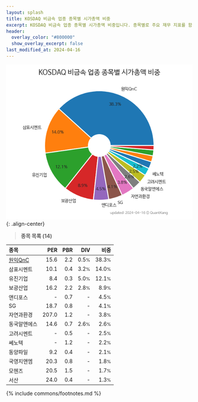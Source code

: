 ```yaml
---
layout: splash
title: KOSDAQ 비금속 업종 종목별 시가총액 비중
excerpt: KOSDAQ 비금속 업종 종목별 시가총액 비중입니다. 종목별로 주요 재무 지표를 함께 표시합니다.
header:
  overlay_color: "#800000"
  show_overlay_excerpt: false
last_modified_at: 2024-04-16
---
```



![KOSDAQ 비금속 업종 종목별 시가총액 비중](/stats/sector/images/kosdaq_업종_비금속_종목.png){: .align-center}


> **종목 목록 (14)**<a id="list"></a>

| **종목** | **PER** | **PBR** | **DIV** | **비중** |
| :------- | ------: | ------: | ------: | -------: |
| [원익QnC](/074600/) | 15.6 | 2.2 | 0.5<small>%</small> | 38.3<small>%</small> |
| 삼표시멘트 | 10.1 | 0.4 | 3.2<small>%</small> | 14.0<small>%</small> |
| 유진기업 | 8.4 | 0.3 | 5.0<small>%</small> | 12.1<small>%</small> |
| 보광산업 | 16.2 | 2.2 | 2.8<small>%</small> | 8.9<small>%</small> |
| 앤디포스 | - | 0.7 | - | 4.5<small>%</small> |
| SG | 18.7 | 0.8 | - | 4.1<small>%</small> |
| 자연과환경 | 207.0 | 1.2 | - | 3.8<small>%</small> |
| 동국알앤에스 | 14.6 | 0.7 | 2.6<small>%</small> | 2.6<small>%</small> |
| 고려시멘트 | - | 0.5 | - | 2.5<small>%</small> |
| 쎄노텍 | - | 1.2 | - | 2.2<small>%</small> |
| 동양파일 | 9.2 | 0.4 | - | 2.1<small>%</small> |
| 국영지앤엠 | 20.3 | 0.8 | - | 1.8<small>%</small> |
| 모헨즈 | 20.5 | 1.5 | - | 1.7<small>%</small> |
| 서산 | 24.0 | 0.4 | - | 1.3<small>%</small> |

{% include commons/footnotes.md %}